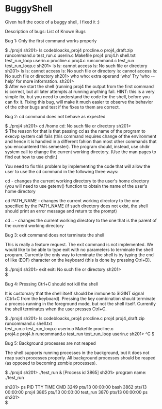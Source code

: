# BuggyShell
Given half the code of a buggy shell, I fixed it :)

Description of bugs:
List of Known Bugs

Bug 1: Only the first command works properly

$ ./proj4 
sh201>  ls
codebloacks_proj4  procline.o  proj4_draft.zip  runcommand.o  test_run.c       userin.c
Makefile           proj4       proj4.h          shell.txt     test_run_loop    userin.o
procline.c         proj4.c     runcommand.c     test_run      test_run_loop.c
sh201>  ls
ls: cannot access ls: No such file or directory
sh201>  ls
ls: cannot access ls: No such file or directory
ls: cannot access ls: No such file or directory
sh201>  who
who: extra operand ‘who’
Try 'who --help' for more information.
sh201>  
$
After we start the shell (running proj4 the output from the first command is correct, but all later attempts at running anything fail. HINT: this is a very simple fix, but you need to understand the code for the shell, before you can fix it. Fixing this bug, will make it much easier to observe the behavior of the other bugs and test if the fixes to them are correct.

Bug 2: cd command does not behave as expected

$ ./proj4
sh201>  cd /home
cd: No such file or directory
sh201>  
$
The reason for that is that passing cd as the name of the program to execvp system call fails (this command requires change of the environment and hence it is handled in a different fahion than most other commands that you encountered this semester). The program should, instead, use chdir system call to change the current working directory. (Use the man pages to find out how to use chdir.)

You need to fix this problem by implementing the code that will allow the user to use the cd command in the following three ways:

cd - changes the current working directory to the user's home directory (you will need to use getenv() function to obtain the name of the user's home directory

cd PATH_NAME - changes the current working directory to the one specified by the PATH_NAME (if such directory does not exist, the shell should print an error message and return to the prompt)

cd .. - changes the current working directory to the one that is the parent of the current working directory

Bug 3: exit command does not terminate the shell

This is really a feature request. The exit command is not implemented. We would like to be able to type exit with no parameters to terminate the shell program. Currently the only way to terminate the shell is by typing the end of like (EOF) character on the keyboard (this is done by pressing Ctrl+D).

$ ./proj4 
sh201>  exit
exit: No such file or directory
sh201>  
$

Bug 4: Pressing Ctrl+C should not kill the shell

It is customary that the shell itself should be immune to SIGINT signal (Ctrl+C from the keyboard). Pressing the key combination should terminate a process running in the foreground mode, but not the shell itself. Currently the shell terminates when the user presses Ctrl+C.

$ ./proj4 
sh201>  ls
codebloacks_proj4  procline.c  proj4    proj4_draft.zip  runcommand.c  shell.txt  
test_run.c     test_run_loop.c  userin.o    Makefile           procline.o  
proj4.c  proj4.h          runcommand.o  test_run   test_run_loop  userin.c
sh201>  ^C
$

Bug 5: Background processes are not reaped

The shell supports running processes in the background, but it does not reap such processes properly. All background processes should be reaped (as opposed to becoming zombie processes).

$ ./proj4 
sh201>  ./test_run & 
[Process id 3865]
sh201>  program name: ./test_run 

sh201>  ps
  PID TTY          TIME CMD
 3249 pts/13   00:00:00 bash
 3862 pts/13   00:00:00 proj4
 3865 pts/13   00:00:00 test_run <defunct>
 3870 pts/13   00:00:00 ps
sh201>  
$
